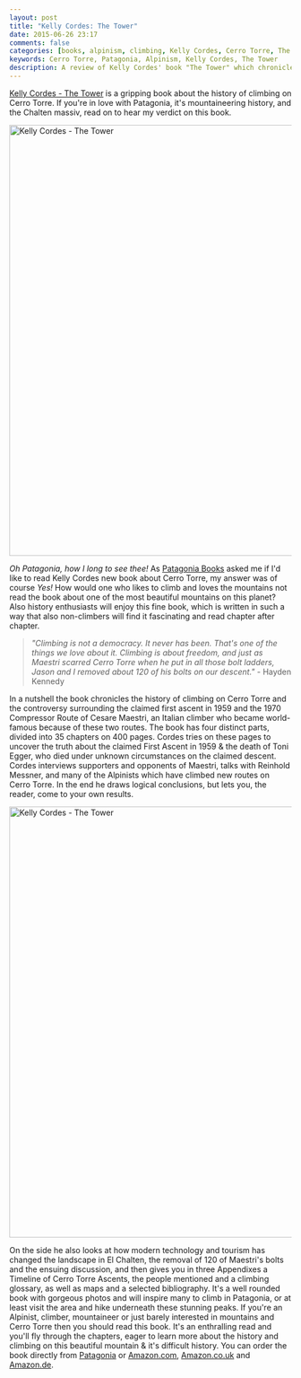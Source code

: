 ```yaml
---
layout: post
title: "Kelly Cordes: The Tower"
date: 2015-06-26 23:17
comments: false
categories: [books, alpinism, climbing, Kelly Cordes, Cerro Torre, The Tower]
keywords: Cerro Torre, Patagonia, Alpinism, Kelly Cordes, The Tower
description: A review of Kelly Cordes' book "The Tower" which chronicles the history of of climbing & controversy on Cerro Torre in Patagonia.
---
```


[Kelly Cordes - The Tower](http://bit.ly/1BQVH0i) is a gripping book about the history of climbing on Cerro Torre. If you're in love with Patagonia, it's mountaineering history, and the Chalten massiv, read on to hear my verdict on this book.

<a href="https://www.flickr.com/photos/hendrikmorkel/19165133102" title="Kelly Cordes - The Tower by Hendrik Morkel, on Flickr"><img src="https://c1.staticflickr.com/1/302/19165133102_bd1146bf09_b.jpg" width="1024" height="768" alt="Kelly Cordes - The Tower"></a>

<!-- more -->

*Oh Patagonia, how I long to see thee!* As [Patagonia Books](http://bit.ly/1BR9bcu) asked me if I'd like to read Kelly Cordes new book about Cerro Torre, my answer was of course *Yes!* How would one who likes to climb and loves the mountains not read the book about one of the most beautiful mountains on this planet? Also history enthusiasts will enjoy this fine book, which is written in such a way that also non-climbers will find it fascinating and read chapter after chapter.

> *"Climbing is not a democracy. It never has been. That's one of the things we love about it. Climbing is about freedom, and just as Maestri scarred Cerro Torre when he put in all those bolt ladders, Jason and I removed about 120 of his bolts on our descent."* - Hayden Kennedy

In a nutshell the book chronicles the history of climbing on Cerro Torre and the controversy surrounding the claimed first ascent in 1959 and the 1970 Compressor Route of Cesare Maestri, an Italian climber who became world-famous because of these two routes. The book has four distinct parts, divided into 35 chapters on 400 pages. Cordes tries on these pages to uncover the truth about the claimed First Ascent in 1959 & the death of Toni Egger, who died under unknown circumstances on the claimed descent. Cordes interviews supporters and opponents of Maestri, talks with Reinhold Messner, and many of the Alpinists which have climbed new routes on Cerro Torre. In the end he draws logical conclusions, but lets you, the reader, come to your own results. 

<a href="https://www.flickr.com/photos/hendrikmorkel/19170902365" title="Kelly Cordes - The Tower by Hendrik Morkel, on Flickr"><img src="https://c1.staticflickr.com/1/318/19170902365_ed1f2005d3_b.jpg" width="1024" height="768" alt="Kelly Cordes - The Tower"></a>

On the side he also looks at how modern technology and tourism has changed the landscape in El Chalten, the removal of 120 of Maestri's bolts and the ensuing discussion, and then gives you in three Appendixes a Timeline of Cerro Torre Ascents, the people mentioned and a climbing glossary, as well as maps and a selected bibliography. It's a well rounded book with gorgeous photos and will inspire many to climb in Patagonia, or at least visit the area and hike underneath these stunning peaks. If you're an Alpinist, climber, mountaineer or just barely interested in mountains and Cerro Torre then you should read this book. It's an enthralling read and you'll fly through the chapters, eager to learn more about the history and climbing on this beautiful mountain & it's difficult history. You can order the book directly from [Patagonia](http://bit.ly/1BQVH0i) or [Amazon.com](http://amzn.to/1GBoCAZ), [Amazon.co.uk](http://amzn.to/1Jngv26) and [Amazon.de](http://amzn.to/1Cy6NlF).